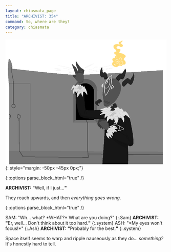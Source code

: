 ```yaml
---
layout: chiasmata_page
title: "ARCHIVIST: 354"
command: So, where are they?
category: chiasmata
---
```


![354](/chiasmata/images/narrative/352.png){: style="margin: -50px -45px 0px;"}

{::options parse_block_html="true" /}
<div class="dialogue">
<b>ARCHIVIST: "</b>Well, if I just...<b>"</b>
</div>

They reach upwards, and then *everything goes wrong.*

{::options parse_block_html="true" /}
<div class="dialogue">
SAM: "Wh... what? *WHAT?* What are you doing?" 
{:.Sam}
<b>ARCHIVIST: "</b>Er, well... Don't think about it too hard.<b>"</b> 
{:.system}
ASH: "*My eyes won't focus!*" 
{:.Ash}
<b>ARCHIVIST: "</b>Probably for the best.<b>"</b> 
{:.system}
</div>

Space itself seems to warp and ripple nauseously as they do... *something?* It's honestly hard to tell.